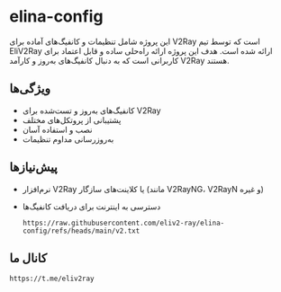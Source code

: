 # elina-config

این پروژه شامل تنظیمات و کانفیگ‌های آماده برای V2Ray است که توسط تیم EliV2Ray ارائه شده است. هدف این پروژه ارائه راه‌حلی ساده و قابل اعتماد برای کاربرانی است که به دنبال کانفیگ‌های به‌روز و کارآمد V2Ray هستند.

## ویژگی‌ها
- کانفیگ‌های به‌روز و تست‌شده برای V2Ray
- پشتیبانی از پروتکل‌های مختلف
- نصب و استفاده آسان
- به‌روزرسانی مداوم تنظیمات

## پیش‌نیازها
- نرم‌افزار V2Ray یا کلاینت‌های سازگار (مانند V2RayNG، V2RayN و غیره)
- دسترسی به اینترنت برای دریافت کانفیگ‌ها

   ```
   https://raw.githubusercontent.com/eliv2-ray/elina-config/refs/heads/main/v2.txt

## کانال ما

```
https://t.me/eliv2ray

